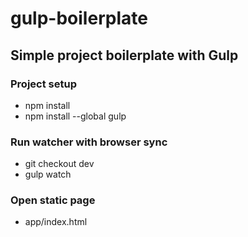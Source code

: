 # gulp-boilerplate

## Simple project boilerplate with Gulp

### Project setup
  - npm install
  - npm install --global gulp

### Run watcher with browser sync
  - git checkout dev
  - gulp watch

### Open static page
  - app/index.html

&nbsp;
